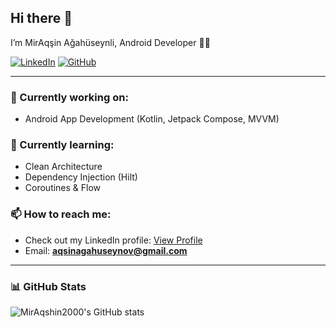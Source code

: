 ## Hi there 👋

I’m MirAqşin Ağahüseynli, Android Developer 👨‍💻  

[![LinkedIn](https://img.shields.io/badge/LinkedIn-0077B5?style=for-the-badge&logo=linkedin&logoColor=white)](https://www.linkedin.com/in/miraq%C5%9Fin-a%C4%9Fah%C3%BCseynli-955966207/)
[![GitHub](https://img.shields.io/badge/GitHub-181717?style=for-the-badge&logo=github&logoColor=white)](https://github.com/MirAqshin2000)

---

### 🔭 Currently working on:
- Android App Development (Kotlin, Jetpack Compose, MVVM)

### 🌱 Currently learning:
- Clean Architecture
- Dependency Injection (Hilt)
- Coroutines & Flow

### 📫 How to reach me:
- Check out my LinkedIn profile: [View Profile](https://www.linkedin.com/in/miraq%C5%9Fin-a%C4%9Fah%C3%BCseynli-955966207/)
- Email: **aqsinagahuseynov@gmail.com**

---

### 📊 GitHub Stats
![MirAqshin2000's GitHub stats](https://github-readme-stats.vercel.app/api?username=MirAqshin2000&show_icons=true&theme=dark)
